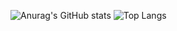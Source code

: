 ![Anurag's GitHub stats](https://github-readme-stats.vercel.app/api?username=QuocCuong2807&show_icons=true&theme=calm_pink)
![Top Langs](https://github-readme-stats.vercel.app/api/top-langs/?username=QuocCuong2807&layout=compact&theme=calm_pink)


